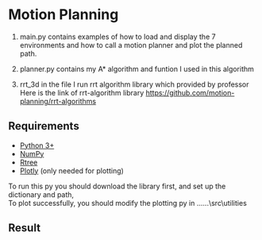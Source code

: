 # Motion Planning

1. main.py contains examples of how to load and display the 7 environments and how to call a motion planner and plot the planned path.  
  
2. planner.py contains my A* algorithm and funtion I used in this algorithm  
  
3. rrt_3d in the file I run rrt algorithm library which provided by professor  
Here is the link of rrt-algorithm library https://github.com/motion-planning/rrt-algorithms  
  
## Requirements
- [Python 3+](https://www.python.org/downloads/)  
- [NumPy](http://www.numpy.org/)  
- [Rtree](https://pypi.python.org/pypi/Rtree/)  
- [Plotly](https://plot.ly/python/getting-started/) (only needed for plotting)  

To run this py you should download the library first, and set up the dictionary and path,  
To plot successfully, you should modify the plotting py in ..\..\..\src\utilities  
  
## Result
